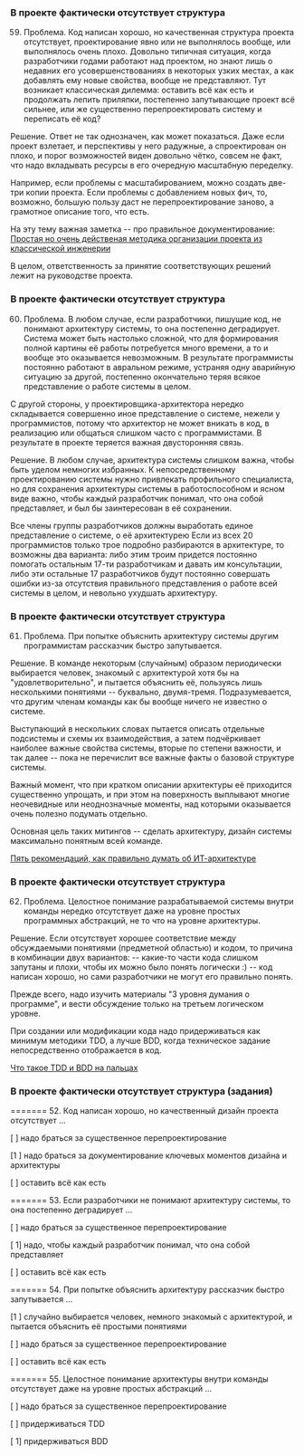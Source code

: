 ### В проекте фактически отсутствует структура

59. Проблема. Код написан хорошо, но качественная структура проекта отсутствует, проектирование явно или не выполнялось вообще, или выполнялось очень плохо. Довольно типичная ситуация, когда разработчики годами работают над проектом, но знают лишь о недавних его усовершенствованиях в некоторых узких местах, а как добавлять ему новые свойства, вообще не представляют. Тут возникает классическая дилемма: оставить всё как есть и продолжать лепить приляпки, постепенно запутывающие проект всё сильнее, или же существенно перепроектировать систему и переписать её код?

Решение. Ответ не так однозначен, как может показаться. Даже если проект взлетает, и перспективы у него радужные, а спроектирован он плохо, и порог возможностей виден довольно чётко, совсем не факт, что надо вкладывать ресурсы в его очередную масштабную переделку.

Например, если проблемы с масштабированием, можно создать две-три копии проекта. Если проблемы с добавлением новых фич, то, возможно, большую пользу даст не перепроектирование заново, а грамотное описание того, что есть.

На эту тему важная заметка -- про правильное документирование:
[Простая но очень действеная методика организации проекта из классической инженерии](https://vk.com/wall-152484379_3422)

В целом, ответственность за принятие соответствующих решений лежит на руководстве проекта.


### В проекте фактически отсутствует структура

60. Проблема. В любом случае, если разработчики, пишущие код, не понимают архитектуру системы, то она постепенно деградирует. Система может быть настолько сложной, что для формирования полной картины её работы потребуется много времени, а то и вообще это оказывается невозможным. В результате программисты постоянно работают в авральном режиме, устраняя одну аварийную ситуацию за другой, постепенно окончательно теряя всякое представление о работе системы в целом.

С другой стороны, у проектировщика-архитектора нередко складывается совершенно иное представление о системе, нежели у программистов, потому что архитектор не может вникать в код, в реализацию или общаться слишком часто с программистами. В результате в проекте теряется важная двусторонняя связь.

Решение. В любом случае, архитектура системы слишком важна, чтобы быть уделом немногих избранных. К непосредственному проектированию системы нужно привлекать профильного специалиста, но для сохранения архитектуры системы в работоспособном и ясном виде важно, чтобы каждый разработчик понимал, что она собой представляет, и был бы заинтересован в её сохранении.

Все члены группы разработчиков должны выработать единое представление о системе, о её архитектурею Если из всех 20 программистов только трое подробно разбираются в архитектуре, то возможны два варианта: либо этим троим придется постоянно помогать остальным 17-ти разработчикам и давать им консультации, либо эти остальные 17 разработчиков будут постоянно совершать ошибки из-за отсутствия правильного представления о работе всей системы в целом, и невольно ухудшать архитектуру.


### В проекте фактически отсутствует структура

61. Проблема. При попытке объяснить архитектуру системы другим программистам рассказчик быстро запутывается.

Решение. В команде некоторым (случайным) образом периодически выбирается человек, знакомый с архитектурой хотя бы на "удовлетворительно", и пытается объяснить её, пользуясь лишь несколькими понятиями -- буквально, двумя-тремя. Подразумевается, что другим членам команды как бы вообще ничего не известно о системе.

Выступающий в нескольких словах пытается описать отдельные подсистемы и схемы их взаимодействия, а затем подчёркивает наиболее важные свойства системы, вторые по степени важности, и так далее -- пока не перечислит все важные факты о базовой структуре системы.

Важный момент, что при кратком описании архитектуры её приходится существенно упрощать, и при этом на поверхность выплывают многие неочевидные или неоднозначные моменты, над которыми оказывается очень полезно подумать отдельно.

Основная цель таких митингов -- сделать архитектуру, дизайн системы максимально понятным всей команде.

[Пять рекомендаций, как правильно думать об ИТ-архитектуре](https://vk.com/wall-152484379_3431)


### В проекте фактически отсутствует структура

62. Проблема. Целостное понимание разрабатываемой системы внутри команды нередко отсутствует даже на уровне простых программных абстракций, не то что на уровне архитектуры.

Решение. Если отсутствует хорошее соответствие между обсуждаемыми понятиями (предметной областью) и кодом, то причина в комбинации двух вариантов:
-- какие-то части кода слишком запутаны и плохи, чтобы их можно было понять логически :)
-- код написан хорошо, но сами разработчики не могут его правильно понять.

Прежде всего, надо изучить материалы "3 уровня думания о программе", и вести обсуждение только на третьем логическом уровне.

При создании или модификации кода надо придерживаться как минимум методики TDD, а лучше BDD, когда техническое задание непосредственно отображается в код.

[Что такое TDD и BDD на пальцах](https://medium.com/@lucyhackwrench/%D1%87%D1%82%D0%BE-%D1%82%D0%B0%D0%BA%D0%BE%D0%B5-tdd-%D0%B8-bdd-%D0%BD%D0%B0-%D0%BF%D0%B0%D0%BB%D1%8C%D1%86%D0%B0%D1%85-%D0%B8-%D1%87%D1%82%D0%BE-%D0%B4%D0%BE%D0%BB%D0%B6%D0%B5%D0%BD-%D0%B7%D0%BD%D0%B0%D1%82%D1%8C-%D0%BE-%D0%BD%D0%B8%D1%85-%D1%84%D1%80%D0%BE%D0%BD%D1%82%D0%B5%D0%BD%D0%B4%D0%B5%D1%80-701a10e06bb9)


### В проекте фактически отсутствует структура (задания)

======= 52. Код написан хорошо, но качественный дизайн проекта отсутствует ...

[ ] надо браться за существенное перепроектирование

[1 ] надо браться за документирование ключевых моментов дизайна и архитектуры

[ ] оставить всё как есть

======= 53. Если разработчики не понимают архитектуру системы, то она постепенно деградирует ...

[ ] надо браться за существенное перепроектирование

[ 1] надо, чтобы каждый разработчик понимал, что она собой представляет

[ ] оставить всё как есть

======= 54. При попытке объяснить архитектуру рассказчик быстро запутывается ...

[1 ] случайно выбирается человек, немного знакомый с архитектурой, и пытается объяснить её простыми понятиями

[ ] надо браться за существенное перепроектирование

[ ] оставить всё как есть

======= 55. Целостное понимание архитектуры внутри команды отсутствует даже на уровне простых абстракций ...

[ ] надо браться за существенное перепроектирование

[ ] придерживаться TDD

[ 1] придерживаться BDD
